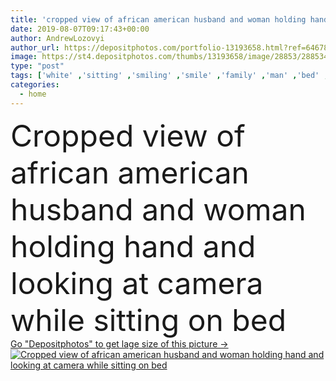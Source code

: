 ```yaml
---
title: 'cropped view of african american husband and woman holding hand and looking at camera while sitting on bed '
date: 2019-08-07T09:17:43+00:00
author: AndrewLozovyi
author_url: https://depositphotos.com/portfolio-13193658.html?ref=64678756
image: https://st4.depositphotos.com/thumbs/13193658/image/28853/288534544/api_thumb_450.jpg?forcejpeg=true
type: "post"
tags: ['white' ,'sitting' ,'smiling' ,'smile' ,'family' ,'man' ,'bed' ,'modern' ,'emotion' ,'window' ,'home' ,'woman' ,'emotional' ,'together' ,'togetherness' ,'indoors' ,'panorama' ,'panoramic' ,'casual' ,'denim' ,'bedroom' ,'wife' ,'husband' ,'daylight' ,'daytime' ,'partial' ,'Cropped' ,'looking at camera' ,'Two People' ,'african american' ,'holding hands' ]
categories: 
  - home
---
```

<div aling="center">
            <font size="60"> Cropped view of african american husband and woman holding hand and looking at camera while sitting on bed</font>   
</div>
<div>
    <a href='https://st4.depositphotos.com/thumbs/13193658/image/28853/288534544/api_thumb_450.jpg?forcejpeg=true?ref=64678756' target=_blank > Go "Depositphotos" to get lage size of this picture ->
        <img href='https://st4.depositphotos.com/thumbs/13193658/image/28853/288534544/api_thumb_450.jpg?forcejpeg=true?ref=64678756' src='https://st4.depositphotos.com/13193658/28853/i/950/depositphotos_288534544-stock-photo-cropped-view-african-american-husband.jpg?forcejpeg=true' alt='Cropped view of african american husband and woman holding hand and looking at camera while sitting on bed' >
    </a>
</div>
